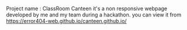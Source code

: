 Project name : ClassRoom Canteen 
it's a non responsive webpage developed by me and my team during a hackathon.
you can view it from https://error404-web.github.io/canteen.github.io/
